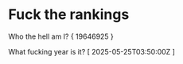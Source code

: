 # Fuck the rankings

Who the hell am I?
{ 19646925 }

What fucking year is it?
[ 2025-05-25T03:50:00Z ]
